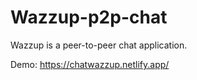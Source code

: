 # Wazzup-p2p-chat

Wazzup is a peer-to-peer chat application.

Demo: https://chatwazzup.netlify.app/
